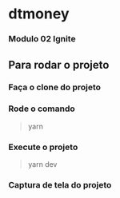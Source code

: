 # dtmoney
### Modulo 02 Ignite

## Para rodar o projeto

### Faça o clone do projeto

### Rode o comando
> yarn

### Execute o projeto
> yarn dev

### Captura de tela do projeto

![]()
